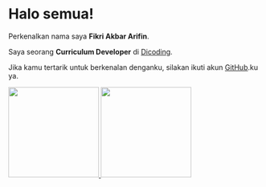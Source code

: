 # Halo semua! 

Perkenalkan nama saya **Fikri Akbar Arifin**.

Saya seorang **Curriculum Developer** di [Dicoding](https://www.dicoding.com/).


Jika kamu tertarik untuk berkenalan denganku, silakan ikuti akun [GitHub](https://github.com/fikriar938).ku ya.

<p align="left">
<a href="https://github.com/fikriar938">
  <img height="180em" src="https://github-readme-stats-eight-theta.vercel.app/api?username=gilangadhan&show_icons=true&theme=algolia&include_all_commits=true&count_private=true"/>
  <img height="180em" src="https://github-readme-stats-eight-theta.vercel.app/api/top-langs/?username=gilangadhan&layout=compact&langs_count=8&theme=algolia"/>
</a>
</p>
